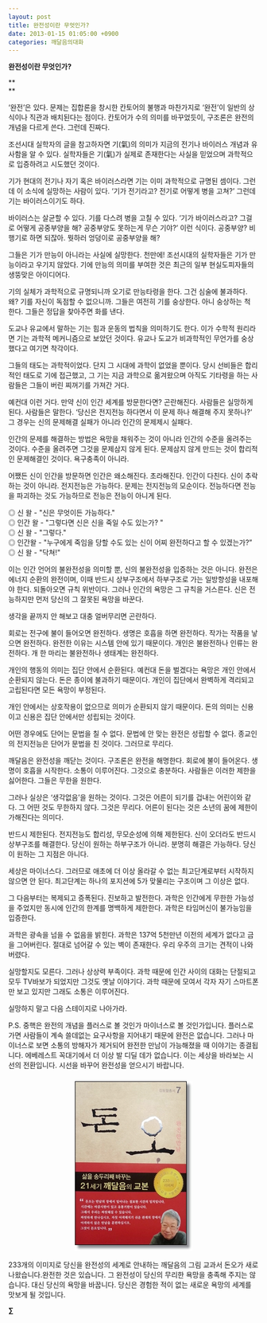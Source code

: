 ```yaml
---
layout: post
title: 완전성이란 무엇인가?
date: 2013-01-15 01:05:00 +0900
categories: 깨달음의대화
---
```

  


**완전성이란 무엇인가?** 

**  
** 

‘완전’은 있다. 문제는 집합론을 창시한 칸토어의 불행과 마찬가지로 ‘완전’이 일반의 상식이나 직관과 배치된다는 점이다. 칸토어가 수의 의미를 바꾸었듯이, 구조론은 완전의 개념을 다르게 쓴다. 그런데 진짜다. 

  


조선시대 실학자의 글을 참고하자면 기(氣)의 의미가 지금의 전기나 바이러스 개념과 유사함을 알 수 있다. 실학자들은 기(氣)가 실제로 존재한다는 사실을 믿었으며 과학적으로 입증하려고 시도했던 것이다.

  


기가 현대의 전기나 자기 혹은 바이러스라면 기는 이미 과학적으로 규명된 셈이다. 그런데 이 소식에 실망하는 사람이 있다. ‘기가 전기라고? 전기로 어떻게 병을 고쳐?’ 그런데 기는 바이러스이기도 하다. 

  


바이러스는 살균할 수 있다. 기를 다스려 병을 고칠 수 있다. ‘기가 바이러스라고? 그걸로 어떻게 공중부양을 해? 공중부양도 못하는게 무슨 기야?’ 이런 식이다. 공중부양? 비행기로 하면 되잖아. 뭣하러 엉덩이로 공중부양을 해?

  


그들은 기가 만능이 아니라는 사실에 실망한다. 천만에! 조선시대의 실학자들은 기가 만능이라고 우기지 않았다. 기에 만능의 의미를 부여한 것은 최근의 일부 현실도피자들의 생뚱맞은 아이디어다.

  


기의 실체가 과학적으로 규명되니까 오기로 만능타령을 한다. 그건 심술에 불과하다. 왜? 기를 자신이 독점할 수 없으니까. 그들은 여전히 기를 숭상한다. 아니 숭상하는 척 한다. 그들은 정답을 찾아주면 화를 낸다. 

  


도교나 유교에서 말하는 기는 힘과 운동의 법칙을 의미하기도 한다. 이가 수학적 원리라면 기는 과학적 메커니즘으로 보았던 것이다. 유교나 도교가 비과학적인 무언가를 숭상했다고 여기면 착각이다. 

  


그들의 태도는 과학적이었다. 단지 그 시대에 과학이 없었을 뿐이다. 당시 선비들은 합리적인 태도로 기에 접근했고, 그 기는 지금 과학으로 옮겨왔으며 아직도 기타령을 하는 사람들은 그들이 버린 찌꺼기를 가져간 거다. 

  


예컨대 이런 거다. 만약 신이 인간 세계를 방문한다면? 곤란해진다. 사람들은 실망하게 된다. 사람들은 말한다. ‘당신은 전지전능 하다면서 이 문제 하나 해결해 주지 못하나?’ 그 경우는 신의 문제해결 실패가 아니라 인간의 문제제시 실패다. 

  


인간의 문제를 해결하는 방법은 욕망을 채워주는 것이 아니라 인간의 수준을 올려주는 것이다. 수준을 올려주면 그것을 문제삼지 않게 된다. 문제삼지 않게 만드는 것이 합리적인 문제해결인 것이다. 욕구충족이 아니라.

  


어쨌든 신이 인간을 방문하면 인간은 왜소해진다. 초라해진다. 인간이 다친다. 신이 추락하는 것이 아니라. 전지전능은 가능하다. 문제는 전지전능의 모순이다. 전능하다면 전능을 파괴하는 것도 가능하므로 전능은 전능이 아니게 된다. 

  


◎ 신 왈 - "신은 무엇이든 가능하다."    
◎ 인간 왈 - "그렇다면 신은 신을 죽일 수도 있는가? "    
◎ 신 왈 - "그렇다."    
◎ 인간왈 - "누구에게 죽임을 당할 수도 있는 신이 어찌 완전하다고 할 수 있겠는가?”    
◎ 신 왈 - "닥쳐!"

  


이는 인간 언어의 불완전성을 의미할 뿐, 신의 불완전성을 입증하는 것은 아니다. 완전은 에너지 순환의 완전이며, 이때 반드시 상부구조에서 하부구조로 가는 일방향성을 내포해야 한다. 되돌아오면 규칙 위반이다. 그러나 인간의 욕망은 그 규칙을 거스른다. 신은 전능하지만 먼저 당신의 그 잘못된 욕망을 바꾼다.

  


생각을 끝까지 안 해보고 대충 얼버무리면 곤란하다. 

  


회로는 전구에 불이 들어오면 완전하다. 생명은 호흡을 하면 완전하다. 작가는 작품을 낳으면 완전하다. 완전한 이유는 시스템 안에 있기 때문이다. 개인은 불완전하나 인류는 완전하다. 개 한 마리는 불완전하나 생태계는 완전하다. 

  


개인의 행동의 의미는 집단 안에서 순환된다. 예컨대 돈을 벌겠다는 욕망은 개인 안에서 순환되지 않는다. 돈은 종이에 불과하기 때문이다. 개인이 집단에서 완벽하게 격리되고 고립된다면 모든 욕망이 부정된다. 

  


개인 안에서는 상호작용이 없으므로 의미가 순환되지 않기 때문이다. 돈의 의미는 신용이고 신용은 집단 안에서만 성립되는 것이다.

  


어떤 경우에도 단어는 문법을 칠 수 없다. 문법에 안 맞는 완전은 성립할 수 없다. 종교인의 전지전능은 단어가 문법을 친 것이다. 그러므로 무리다.

  


깨달음은 완전성을 깨닫는 것이다. 구조론은 완전을 해명한다. 회로에 불이 들어온다. 생명이 호흡을 시작한다. 소통이 이루어진다. 그것으로 충분하다. 사람들은 이러한 제한을 싫어한다. 그들은 무한을 원한다. 

  


그러나 실상은 ‘생각없음’을 원하는 것이다. 그것은 어른이 되기를 겁내는 어린이와 같다. 그 어떤 것도 무한하지 않다. 그것은 무리다. 어른이 된다는 것은 소년의 꿈에 제한이 가해진다는 의미다.

  


반드시 제한된다. 전지전능도 합리성, 무모순성에 의해 제한된다. 신이 오더라도 반드시 상부구조를 해결한다. 당신이 원하는 하부구조가 아니라. 분명히 해결은 가능하다. 당신이 원하는 그 지점은 아니다.

  


세상은 마이너스다. 그러므로 애초에 더 이상 올라갈 수 없는 최고단계로부터 시작하지 않으면 안 된다. 최고단계는 하나의 포지션에 5가 맞물리는 구조이며 그 이상은 없다. 

  


그 다음부터는 복제되고 증폭된다. 진보하고 발전한다. 과학은 인간에게 무한한 가능성을 주었지만 동시에 인간의 한계를 명백하게 제한한다. 과학은 타임머신이 불가능임을 입증한다. 

  


과학은 광속을 넘을 수 없음을 밝힌다. 과학은 137억 5천만년 이전의 세계가 없다고 금을 그어버린다. 절대로 넘어갈 수 있는 벽이 존재한다. 우리 우주의 크기는 견적이 나와버렸다. 

  


실망할지도 모른다. 그러나 상상력 부족이다. 과학 때문에 인간 사이의 대화는 단절되고 모두 TV바보가 되었지만 그것도 옛날 이야기다. 과학 때문에 모여서 각자 자기 스마트폰만 보고 있지만 그래도 소통은 이루어진다.

  


실망하지 말고 다음 스테이지로 나아가라. 





P.S. 중핵은 완전의 개념을 플러스로 볼 것인가 마이너스로 볼 것인가입니다. 플러스로 가면 사람들이 계속 쓸데없는 요구사항을 지어내기 때문에 완전은 없습니다. 그러나 마이너스로 보면 소통의 방해자가 제거되어 완전한 만남이 가능해졌을 때 이야기는 종결됩니다. 에베레스트 꼭대기에서 더 이상 발 디딜 데가 없습니다. 이는 세상을 바라보는 시선의 전환입니다. 시선을 바꾸어 완전성을 얻으시기 바랍니다.







 ###


  




<p align="center">
  <a href="?mid=DonOh"><img alt="345678.jpg" src="files/attach/images/198/559/314/55555.JPG" /><br /></a>
</p>

 233개의 이미지로 당신을 완전성의 세계로 안내하는 깨달음의 그림 교과서 돈오가 새로 나왔습니다.완전한 것은 있습니다. 그 완전성이 당신의 무리한 욕망을 충족해 주지는 않습니다. 대신 당신의 욕망을 바꿉니다. 당신은 경험한 적이 없는 새로운 욕망의 세계를 맛보게 될 것입니다. 





**∑**